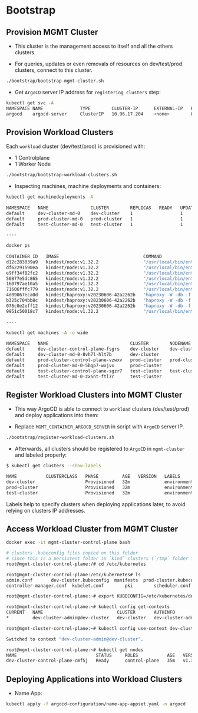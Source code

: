 # Bootstrap

## Provision MGMT Cluster

- This cluster is the management access to itself and all the others clusters.

- For queries, updates or even removals of resources on dev/test/prod clusters, connect to this cluster.

```bash
./bootstrap/bootstrap-mgmt-cluster.sh
```

- Get `ArgoCD` server IP address for `registering clusters` step:

```bash
kubectl get svc -A
NAMESPACE NAME              TYPE        CLUSTER-IP      EXTERNAL-IP   PORT(S)                  AGE
argocd    argocd-server     ClusterIP   10.96.17.204    <none>        80/TCP,443/TCP           118s
```

## Provision Workload Clusters

Each `workload` cluster (dev/test/prod) is provisioned with:

- 1 Controlplane
- 1 Worker Node

```bash
./bootstrap/bootstrap-workload-clusters.sh
```

- Inspecting machines, machine deployments and containers:

```bash
kubectl get machinedeployments -A
                                                                                                                                             in 0.056s (0)
NAMESPACE   NAME                CLUSTER        REPLICAS   READY   UPDATED   UNAVAILABLE   PHASE       AGE   VERSION
default     dev-cluster-md-0    dev-cluster    1                  1         1             ScalingUp   27m   v1.32.2
default     prod-cluster-md-0   prod-cluster   1                  1         1             ScalingUp   27m   v1.32.2
default     test-cluster-md-0   test-cluster   1                  1         1             ScalingUp   27m   v1.32.2

----

docker ps
                                                                                                                                                                                                       in 0.082s (0)
CONTAINER ID   IMAGE                                COMMAND                  CREATED          STATUS          PORTS                                              NAMES
d12c283039a9   kindest/node:v1.32.2                 "/usr/local/bin/entr…"   27 minutes ago   Up 27 minutes                                                      prod-cluster-md-0-5bgp7-wxjvx
df62291590ea   kindest/node:v1.32.2                 "/usr/local/bin/entr…"   27 minutes ago   Up 27 minutes                                                      test-cluster-md-0-zx5nt-ftl7r
e9ff34f82fc2   kindest/node:v1.32.2                 "/usr/local/bin/entr…"   27 minutes ago   Up 27 minutes                                                      dev-cluster-md-0-8vh7l-hlt7b
50877e5dc865   kindest/node:v1.32.2                 "/usr/local/bin/entr…"   27 minutes ago   Up 27 minutes   127.0.0.1:55053->6443/tcp                          test-cluster-control-plane-sgzr7
160797ae10a5   kindest/node:v1.32.2                 "/usr/local/bin/entr…"   27 minutes ago   Up 27 minutes   127.0.0.1:55052->6443/tcp                          prod-cluster-control-plane-vzwxv
71606fffc779   kindest/node:v1.32.2                 "/usr/local/bin/entr…"   27 minutes ago   Up 27 minutes   127.0.0.1:55051->6443/tcp                          dev-cluster-control-plane-fsgrs
4d09067eca0d   kindest/haproxy:v20230606-42a2262b   "haproxy -W -db -f /…"   27 minutes ago   Up 27 minutes   0.0.0.0:55067->6443/tcp, 0.0.0.0:55068->8404/tcp   test-cluster-lb
b325c704bb8c   kindest/haproxy:v20230606-42a2262b   "haproxy -W -db -f /…"   27 minutes ago   Up 27 minutes   0.0.0.0:55065->6443/tcp, 0.0.0.0:55066->8404/tcp   prod-cluster-lb
076c0e2eff12   kindest/haproxy:v20230606-42a2262b   "haproxy -W -db -f /…"   27 minutes ago   Up 27 minutes   0.0.0.0:55063->6443/tcp, 0.0.0.0:55064->8404/tcp   dev-cluster-lb
9951c50018c7   kindest/node:v1.32.2                 "/usr/local/bin/entr…"   31 minutes ago   Up 31 minutes   127.0.0.1:65040->6443/tcp                          mgmt-cluster-control-plane

----

kubectl get machines -A -o wide
                                                                                                                                                                                                       in 0.071s (0)
NAMESPACE   NAME                               CLUSTER        NODENAME                           PROVIDERID                                    PHASE          AGE   VERSION
default     dev-cluster-control-plane-fsgrs    dev-cluster    dev-cluster-control-plane-fsgrs    docker:////dev-cluster-control-plane-fsgrs    Running        28m   v1.32.2
default     dev-cluster-md-0-8vh7l-hlt7b       dev-cluster                                                                                     Provisioning   27m   v1.32.2
default     prod-cluster-control-plane-vzwxv   prod-cluster   prod-cluster-control-plane-vzwxv   docker:////prod-cluster-control-plane-vzwxv   Running        28m   v1.32.2
default     prod-cluster-md-0-5bgp7-wxjvx      prod-cluster                                                                                    Provisioning   27m   v1.32.2
default     test-cluster-control-plane-sgzr7   test-cluster   test-cluster-control-plane-sgzr7   docker:////test-cluster-control-plane-sgzr7   Running        28m   v1.32.2
default     test-cluster-md-0-zx5nt-ftl7r      test-cluster                                                                                    Provisioning   27m   v1.32.2
```

## Register Workload Clusters into MGMT Cluster

- This way ArgoCD is able to connect to `workload` clusters (dev/test/prod) and deploy applications into them:

- Replace `MGMT_CONTAINER_ARGOCD_SERVER` in script with `ArgoCD` server IP.

```bash
./bootstrap/register-workload-clusters.sh
```

- Afterwards, all clusters should be registered to `ArgoCD` in `mgmt-cluster` and labeled properly:

```bash
$ kubectl get clusters --show-labels

NAME           CLUSTERCLASS   PHASE         AGE   VERSION   LABELS
dev-cluster                   Provisioned   32m             environment=dev,workload-deploy=enabled
prod-cluster                  Provisioned   32m             environment=prod,workload-deploy=enabled
test-cluster                  Provisioned   32m             environment=test,workload-deploy=enabled
```

Labels help to specify clusters when deploying applications later, to avoid relying on clusters IP addresses.

## Access Workload Cluster from MGMT Cluster

```bash
docker exec -it mgmt-cluster-control-plane bash

# clusters .kubeconfig files copied on this folder
# since this is a persistent folder in `kind` clusters (`/tmp` folder for regular clusters)
root@mgmt-cluster-control-plane:/# cd /etc/kubernetes

root@mgmt-cluster-control-plane:/etc/kubernetes# ls
admin.conf		 dev-cluster.kubeconfig  manifests  prod-cluster.kubeconfig  super-admin.conf
controller-manager.conf  kubelet.conf		 pki	    scheduler.conf	     test-cluster.kubeconfig

root@mgmt-cluster-control-plane:~# export KUBECONFIG=/etc/kubernetes/dev-cluster.kubeconfig

root@mgmt-cluster-control-plane:~# kubectl config get-contexts
CURRENT   NAME                            CLUSTER       AUTHINFO            NAMESPACE
*         dev-cluster-admin@dev-cluster   dev-cluster   dev-cluster-admin

root@mgmt-cluster-control-plane:~# kubectl config use-context dev-cluster-admin@dev-cluster

Switched to context "dev-cluster-admin@dev-cluster".

root@mgmt-cluster-control-plane:~# kubectl get nodes
NAME                              STATUS     ROLES           AGE   VERSION
dev-cluster-control-plane-cmf5j   Ready      control-plane   35m   v1.32.2
```

## Deploying Applications into Workload Clusters

- Name App:

```bash
kubectl apply -f argocd-configuration/name-app-appset.yaml -n argocd
```
